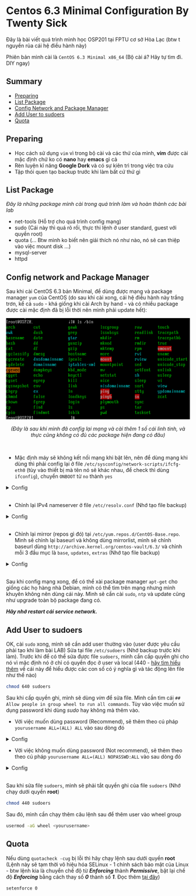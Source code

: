 # **Centos 6.3 Minimal Configuration By Twenty Sick**

Đây là bài viết quá trình mình học OSP201 tại FPTU cơ sở Hòa Lạc (btw t nguyền rủa cái hệ điều hành này)

Phiên bản mình cài là `CentOS 6.3 Minimal x86_64` (Bộ cài á? Hãy tự tìm đi. DIY ngay)

## **Summary**
- [Preparing](#preparing)
- [List Package](#list-package)
- [Config Network and Package Manager](#config-network-and-package-manager)
- [Add User to sudoers](#add-user-to-sudoers)
- [Quota](#quota)

## **Preparing**
- Học cách sử dụng `vim` vì trong bộ cài và các thứ của mình, **vim** được cài mặc định chứ ko có **nano** hay **emacs** gì cả
- Rèn luyện kĩ năng **Google Dork** và có sự kiên trì trong việc tra cứu
- Tập thói quen tạo backup trước khi làm bất cứ thứ gì

## **List Package**
*Đây là những package mình cài trong quá trình làm và hoàn thành các bài lab*
- net-tools (Hỗ trợ cho quá trình config mạng)
- sudo (Cái này thì quá rõ rồi, thực thi lệnh ở user standard, guest với quyền root)
- quota (... Btw mình ko biết nên giải thích nó như nào, nó sẽ can thiệp vào việc mount disk ...)
- mysql-server
- httpd

## **Config network and Package Manager**
Sau khi cài CentOS 6.3 bản Minimal, để dùng được mạng và package manager `yum` của CentOS (do sau khi cài xong, cái hệ điều hành này trắng trơn, kể cả `sudo` - khá giống khi cài Arch by hand - và có nhiều package được cài mặc định đã bị lỗi thời nên mình phải update hết):

![](/images/After_config_network.png)

<p align="center"><i>(Đây là sau khi mình đã config lại mạng và cài thêm 1 số cái linh tinh, và thực cũng không có đủ các package hiện đang có đâu)</i></p></br>

- Mặc định máy sẽ không kết nối mạng khi bật lên, nên để dùng mạng khi dùng thì phải config lại ở file `/etc/sysconfig/network-scripts/ifcfg-eth0` (tùy vào thiết bị mà tên nó sẽ khác nhau, để check thì dùng `ifconfig`), chuyển `ONBOOT` từ `no` thành `yes`

<details>
    <summary> Config </summary>

```
DEVICE="eth0"
IPADDR=xxx.xxx.xxx.xxx
BOOTPROTO="dhcp"
HWADDR="xx:xx:xx:xx:xx:xx"
NM_CONTROLLED="yes"
ONBOOT="yes"
TYPE="Ethernet"
UUID="xxxxxxxx-xxxx-xxxx-xxxx-xxxxxxxxxxxx"
```

</details></br>

- Chỉnh lại IPv4 nameserver ở file `/etc/resolv.conf` (Nhớ tạo file backup)

<details>
    <summary>Config</summary>

```
; generated by /sbin/dhclient-script
nameserver 8.8.8.8
nameserver 8.8.4.4
```

</details></br>

- Chỉnh lại mirror (repos gì đó) tại `/etc/yum.repos.d/CentOS-Base.repo`. Mình sẽ chỉnh lại baseurl và không dùng mirrorlist, mình sẽ chỉnh baseurl dùng `http://archive.kernel.org/centos-vault/6.3/` và chỉnh mỗi 3 đầu mục là `base`, `updates`, `extras`  (Nhớ tạo file backup)

<details>
    <summary>Config</summary>

```
...
[base]
name=CentOS-$releasever - Base
#mirrorlist=http://mirrorlist.centos.org/?release=$releasever&arch=$basearch&repo=os
#baseurl=http://mirror.centos.org/centos/$releasever/os/$basearch/
baseurl=http://archive.kernel.org/centos-vault/6.3/os/$basearch/
gpgcheck=1
gpgkey=file:///etc/pki/rpm-gpg/RPM-GPG-KEY-CentOS-6

#released updates
[updates]
name=CentOS-$releasever - Extras
#mirrorlist=http://mirrorlist.centos.org/?release=$releasever&arch=$basearch&repo=updates
#baseurl=http://mirror.centos.org/centos/$releasever/updates/$basearch/
baseurl=http://archive.kernel.org/centos-vault/6.3/updates/$basearch/
gpgcheck=1
gpgkey=file:///etc/pki/rpm-gpg/RPM-GPG-KEY-CentOS-6

#additional packages that may be useful
[extras]
name=CentOS-$releasever - Extras
#mirrorlist=http://mirrorlist.centos.org/?release=$releasever&arch=$basearch&repo=extras
#baseurl=http://mirror.centos.org/centos/$releasever/extras/$basearch/
baseurl=http://archive.kernel.org/centos-vault/6.3/extras/$basearch/
gpgcheck=1
gpgkey=file:///etc/pki/rpm-gpg/RPM-GPG-KEY-CentOS-6

...
```

</details></br>

Sau khi config mạng xong, để có thể xài package manager `apt-get` cho giống các họ hàng nhà Debian, mình có thể tìm trên mạng nhưng mình khuyên không nên dùng cái này. Mình sẽ cần cài `sudo`, `ntp` và update cũng như upgrade toàn bộ package đang có.

***Hãy nhớ restart cái service network.***

## **Add User to sudoers**

OK, cài `sudo` xong, mình sẽ cần add user thường vào (user được yêu cầu phải tạo khi làm bài LAB)
Sửa tại file `/etc/sudoers` (Nhớ backup trước khi làm). Trước khi để có thể sửa được file `sudoers`, mình cần cấp quyền ghi cho nó vì mặc định nó ở chỉ có quyền đọc ở user và local (440 - [hãy tìm hiểu thêm](https://en.wikipedia.org/wiki/Chmod) về cái này để hiểu được các con số có ý nghĩa gì và tác động lên file như thế nào)

```bash
chmod 640 sudoers
```

Sau khi cấp quyền ghi, mình sẽ dùng *vim* để sửa file. Mình cần tìm cái `## Allow people in group wheel to run all commands`. Tùy vào việc muốn sử dụng password khi dùng *sudo* hay không mà thêm vào.

- Với việc muốn dùng password (Recommend), sẽ thêm theo cú pháp `yourusername ALL=(ALL) ALL` vào sau dòng đó

<details>
    <summary>Config</summary>

```
...
## Allows people in group wheel to run all commands
# %wheel    ALL=(ALL)   ALL

yourusername ALL=(ALL) ALL

## Same thing without a password
...
```

</details>

- Với việc không muốn dùng password (Not recommend), sẽ thêm theo theo cú pháp `yourusername ALL=(ALL) NOPASSWD:ALL` vào sau dòng đó

<details>
    <summary>Config</summary>
    
```
...
## Same thing without a password
# %wheel    ALL=(ALL)   NOPASSWD:ALL

yourusername ALL=(ALL) NOPASSWD:ALL

## Allows members of the users group to mount and unmount the
...
```
</details></br>

Sau khi sửa file `sudoers`, mình sẽ phải tắt quyền ghi của file `sudoers` (Nhớ chạy dưới quyền **root**)

```bash
chmod 440 sudoers
```

Sau đó, mình cần chạy thêm câu lệnh sau để thêm user vào wheel group

```bash
usermod -aG wheel <yourusername>
```

## **Quota**

Nếu dùng `quotacheck -cug` bị lỗi thì hãy chạy lệnh sau dưới quyền **root** (Lệnh này sẽ tạm thời vô hiệu hóa SELinux - 1 chính sách bảo mật của Linux - btw lệnh kia là chuyển chế độ từ ***Enforcing*** thành ***Permissive***, bật lại chế độ ***Enforcing*** bằng cách thay số ***0*** thành số ***1***. Đọc thêm [tại đây](https://access.redhat.com/documentation/en-us/red_hat_enterprise_linux/8/html/using_selinux/getting-started-with-selinux_using-selinux))

```bash
setenforce 0
```
